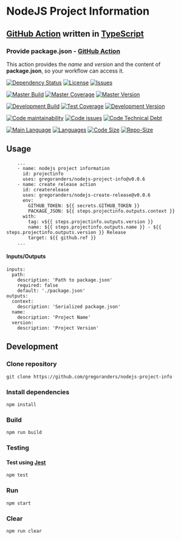 # NodeJS Project Information

## [GitHub Action](https://github.com/features/actions) written in [TypeScript](http://www.typescriptlang.org/)

### Provide package.json - [GitHub Action](https://github.com/features/actions)

This action provides the *name* and *version* and the content of **package.json**, so your workflow can access it.

[![Dependency Status][daviddm-image]][daviddm-url]
[![License][license-image]][license-url]
[![Issues][issues-image]][issues-url]

[![Master Build][master-build-image]][master-url] [![Master Coverage][master-coveralls-image]][master-coveralls-url] [![Master Version][master-version-image]][master-version-url]

[![Development Build][development-build-image]][development-url] [![Test Coverage][development-coveralls-image]][development-coveralls-url] [![Development Version][development-version-image]][development-version-url]

[![Code maintainability][code-maintainability-image]][code-maintainability-url] [![Code issues][code-issues-image]][code-issues-url] [![Code Technical Debt][code-tech-debt-image]][code-tech-debt-url]

[![Main Language](https://img.shields.io/github/languages/top/gregoranders/nodejs-project-info)][code-metric-url] [![Languages](https://img.shields.io/github/languages/count/gregoranders/nodejs-project-info)][code-metric-url] [![Code Size](https://img.shields.io/github/languages/code-size/gregoranders/nodejs-project-info)][code-metric-url] [![Repo-Size](https://img.shields.io/github/repo-size/gregoranders/nodejs-project-info)][code-metric-url]


## Usage
```YML
    ...
    - name: nodejs project information
      id: projectinfo
      uses: gregoranders/nodejs-project-info@v0.0.6
    - name: create release action
      id: createrelease
      uses: gregoranders/nodejs-create-release@v0.0.6
      env:
        GITHUB_TOKEN: ${{ secrets.GITHUB_TOKEN }}
        PACKAGE_JSON: ${{ steps.projectinfo.outputs.context }}
      with:
        tag: v${{ steps.projectinfo.outputs.version }}
        name: ${{ steps.projectinfo.outputs.name }} - ${{ steps.projectinfo.outputs.version }} Release
        target: ${{ github.ref }}
    ...
```

#### Inputs/Outputs
```YML
inputs:
  path:
    description: 'Path to package.json'
    required: false
    default: './package.json'
outputs:
  context:
    description: 'Serialized package.json'
  name:
    description: 'Project Name'
  version:
    description: 'Project Version'
```

## Development

### Clone repository
```SH
git clone https://github.com/gregoranders/nodejs-project-info
```

### Install dependencies
```SH
npm install
```

### Build

```SH
npm run build
```

### Testing

#### Test using [Jest](https://jestjs.io/)
```SH
npm test
```

### Run
```SH
npm start
```

### Clear
```SH
npm run clear
```

[release-url]: https://github.com/gregoranders/nodejs-project-info/releases
[master-url]: https://github.com/gregoranders/nodejs-project-info/tree/master
[development-url]: https://github.com/gregoranders/nodejs-project-info/tree/development
[repository-url]: https://github.com/gregoranders/nodejs-project-info
[code-metric-url]: https://github.com/gregoranders/nodejs-project-info/search?l=TypeScript

[travis-url]: https://travis-ci.org/gregoranders/nodejs-project-info
[travis-image]: https://travis-ci.org/gregoranders/nodejs-project-info.svg?branch=master

[daviddm-url]: https://david-dm.org/gregoranders/nodejs-project-info
[daviddm-image]: https://david-dm.org/gregoranders/nodejs-project-info.svg?branch=master

[license-url]: https://github.com/gregoranders/nodejs-project-info/blob/master/LICENSE
[license-image]: https://img.shields.io/github/license/gregoranders/nodejs-project-info.svg

[master-version-url]: https://github.com/gregoranders/nodejs-project-info/blob/master/package.json
[master-version-image]: https://img.shields.io/github/package-json/v/gregoranders/nodejs-project-info/master

[development-version-url]: https://github.com/gregoranders/nodejs-project-info/blob/development/package.json
[development-version-image]: https://img.shields.io/github/package-json/v/gregoranders/nodejs-project-info/development

[issues-url]: https://github.com/gregoranders/nodejs-project-info/issues
[issues-image]: https://img.shields.io/github/issues-raw/gregoranders/nodejs-project-info.svg

[master-build-image]: https://github.com/gregoranders/nodejs-project-info/workflows/Master%20CI/badge.svg
[development-build-image]: https://github.com/gregoranders/nodejs-project-info/workflows/Development%20CI/badge.svg

[master-coveralls-url]: https://coveralls.io/github/gregoranders/nodejs-project-info?branch=master
[master-coveralls-image]: https://img.shields.io/coveralls/github/gregoranders/nodejs-project-info/master
[development-coveralls-image]: https://img.shields.io/coveralls/github/gregoranders/nodejs-project-info/development
[development-coveralls-url]: https://coveralls.io/github/gregoranders/nodejs-project-info?branch=development

[code-maintainability-url]: https://codeclimate.com/github/gregoranders/nodejs-project-info/maintainability
[code-maintainability-image]: https://img.shields.io/codeclimate/maintainability/gregoranders/nodejs-project-info

[code-issues-url]: https://codeclimate.com/github/gregoranders/nodejs-project-info/maintainability
[code-issues-image]: https://img.shields.io/codeclimate/issues/gregoranders/nodejs-project-info

[code-tech-debt-url]: https://codeclimate.com/github/gregoranders/nodejs-project-info/maintainability
[code-tech-debt-image]: https://img.shields.io/codeclimate/tech-debt/gregoranders/nodejs-project-info
